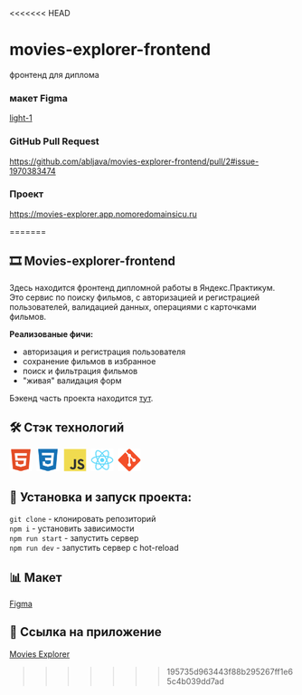 <<<<<<< HEAD
# movies-explorer-frontend
фронтенд для диплома

### макет Figma
[light-1](https://www.figma.com/file/6FMWkB94wE7KTkcCgUXtnC/%D0%94%D0%B8%D0%BF%D0%BB%D0%BE%D0%BC%D0%BD%D1%8B%D0%B9-%D0%BF%D1%80%D0%BE%D0%B5%D0%BA%D1%82?node-id=41056%3A9786&mode=dev)

### GitHub Pull Request
<https://github.com/abljava/movies-explorer-frontend/pull/2#issue-1970383474>


### Проект
<https://movies-explorer.app.nomoredomainsicu.ru>



=======
## 🎞️ Movies-explorer-frontend


Здесь находится фронтенд дипломной работы в Яндекс.Практикум.  
Это сервис по поиску фильмов, с авторизацией и регистрацией пользователей, валидацией данных, операциями с карточками фильмов.

**Реализованые фичи:**

- авторизация и регистрация пользователя
- сохранение фильмов в избранное
- поиск и фильтрация фильмов
- "живая" валидация форм

Бэкенд часть проекта находится [тут](https://github.com/abljava/movies-explorer-api).


## 🛠️ Стэк технологий
<div>
  <img src="https://github.com/devicons/devicon/blob/master/icons/html5/html5-plain.svg" title="HTML5" alt="HTML" width="40" height="40"/>&nbsp;
  <img src="https://github.com/devicons/devicon/blob/master/icons/css3/css3-plain.svg"  title="CSS3" alt="CSS" width="40" height="40"/>&nbsp;
  <img src="https://github.com/devicons/devicon/blob/master/icons/javascript/javascript-original.svg" title="JavaScript" alt="JavaScript" width="40" height="40"/>&nbsp;
  <img src="https://github.com/devicons/devicon/blob/master/icons/react/react-original.svg" title="React" alt="React " width="40" height="40"/>&nbsp;
  <img src="https://github.com/devicons/devicon/blob/master/icons/git/git-plain.svg" title="Git" **alt="Git" width="40" height="40"/>
</div>

## :stars: Установка и запуск проекта:

`git clone` - клонировать репозиторий  
`npm i` - установить зависимости  
`npm run start` - запустить сервер  
`npm run dev` - запустить сервер с hot-reload  


## :bar_chart: Макет 
[Figma](https://www.figma.com/file/6FMWkB94wE7KTkcCgUXtnC/%D0%94%D0%B8%D0%BF%D0%BB%D0%BE%D0%BC%D0%BD%D1%8B%D0%B9-%D0%BF%D1%80%D0%BE%D0%B5%D0%BA%D1%82?node-id=41056%3A9786&mode=dev)

## 🔗 Ссылка на приложение
[Movies Explorer](https://movies-explorer.app.nomoredomainsicu.ru/)

 
>>>>>>> 195735d963443f88b295267ff1e65c4b039dd7ad
